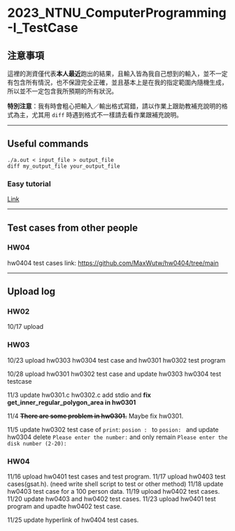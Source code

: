 # 2023_NTNU_ComputerProgramming-I_TestCase

## 注意事項
這裡的測資僅代表**本人最近**跑出的結果，且輸入皆為我自己想到的輸入，並不一定有包含所有情況，也不保證完全正確，並且基本上是在我的指定範圍內隨機生成，所以並不一定包含我所預期的所有狀況。  

**特別注意**：我有時會粗心把輸入／輸出格式寫錯，請以作業上跟助教補充說明的格式為主，尤其用 `diff` 時遇到格式不一樣請去看作業跟補充說明。

---

## Useful commands

```shell
./a.out < input_file > output_file
diff my_output_file your_output_file
```

### Easy tutorial

[Link](https://hackmd.io/@vUfMCtPkSZewQjrjIwuJgg/HyiJvee-p)

---

## Test cases from other people

### HW04
hw0404 test cases link: https://github.com/MaxWutw/hw0404/tree/main

---

## Upload log

### HW02

10/17 upload

### HW03

10/23 upload hw0303 hw0304 test case and hw0301 hw0302 test program

10/28 upload hw0301 hw0302 test case and update hw0303 hw0304 test testcase

11/3 update hw0301.c hw0302.c add stdio and **fix get_inner_regular_polygon_area in hw0301**

11/4 ~~**There are some problem in hw0301.**~~ Maybe fix hw0301.

11/5 update hw0302 test case of `print`: `posion : ` to `posion: ` and update hw0304 delete `Please enter the number:` and only remain `Please enter the disk number (2-20): `

### HW04

11/16 upload hw0401 test cases and test program.
11/17 upload hw0403 test cases(gsat.h). (need write shell script to test or other method)
11/18 update hw0403 test case for a 100 person data.
11/19 upload hw0402 test cases.
11/20 update hw0403 and hw0402 test cases.
11/23 upload hw0401 test program and upadte hw0402 test case.

11/25 update hyperlink of hw0404 test cases. 